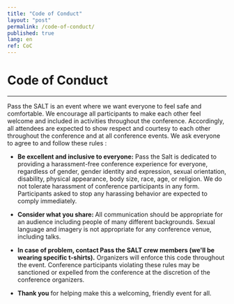 ```yaml
---
title: "Code of Conduct"
layout: "post"
permalink: /code-of-conduct/
published: true
lang: en
ref: CoC
---
```

# Code of Conduct

---

Pass the SALT is an event where we want everyone to feel safe and comfortable. We encourage all participants to make each other feel welcome and included in activities throughout the conference. Accordingly, all attendees are expected to show respect and courtesy to each other throughout the conference and at all conference events. We ask everyone to agree to and follow these rules :

* <b>Be excellent and inclusive to everyone:</b>   Pass the Salt is dedicated to providing a harassment-free conference experience for everyone, regardless of gender, gender identity and expression, sexual orientation, disability, physical appearance, body size, race, age, or religion. We do not tolerate harassment of conference participants in any form. Participants asked to stop any harassing behavior are expected to comply immediately.

* <b>Consider what you share: </b> All communication should be appropriate for an audience including people of many different backgrounds. Sexual language and imagery is not appropriate for any conference venue, including talks.

* <b>In case of problem, contact Pass the SALT crew members (we'll be wearing specific t-shirts).</b> Organizers will enforce this code throughout the event. Conference participants violating these rules may be sanctioned or expelled from the conference at the discretion of the conference organizers.  

* <b>Thank you</b> for helping make this a welcoming, friendly event for all.     
